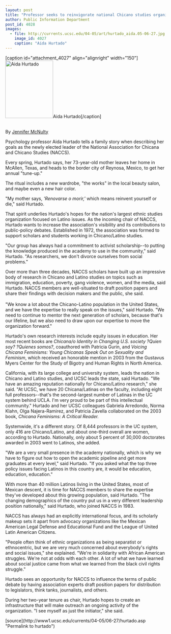 ```yaml
---
layout: post
title: "Professor seeks to reinvigorate national Chicano studies organization"
author: Public Information Department
post_id: 4028
images:
  - file: http://currents.ucsc.edu/04-05/art/hurtado_aida.05-06-27.jpg
    image_id: 4027
    caption: "Aida Hurtado"
---
```


[caption id="attachment_4027" align="alignright" width="150"]<a href="http://localhost/mysite/wp-content/uploads/2005/06/hurtado_aida.05-06-27.jpg"><img class="size-full wp-image-4027" src="http://localhost/mysite/wp-content/uploads/2005/06/hurtado_aida.05-06-27.jpg" alt="Aida Hurtado" width="150" height="180" /></a>Aida Hurtado[/caption]
<a name="content" id="content"></a>
<p>
  <br>
  By <a href="mailto:jmcnulty@ucsc.edu">Jennifer McNulty</a><br>
</p>
<p>
  Psychology professor Aida Hurtado tells a family story when describing her goals as the newly elected leader of the National Association for Chicana and Chicano Studies (NACCS).
</p>
<p>
  Every spring, Hurtado says, her 73-year-old mother leaves her home in McAllen, Texas, and heads to the border city of Reynosa, Mexico, to get her annual "tune-up."
</p>
<p>
  The ritual includes a new wardrobe, "the works" in the local beauty salon, and maybe even a new hair color.
</p>
<p>
  "My mother says, <i>'Renovarse o morir,'</i> which means reinvent yourself or die," said Hurtado.
</p>
<p>
  That spirit underlies Hurtado's hopes for the nation's largest ethnic studies organization focused on Latino issues. As the incoming chair of NACCS, Hurtado wants to increase the association's visibility and its contributions to public-policy debates. Established in 1972, the association was formed to support scholars and students working in Chicano/Latino studies.
</p>
<p>
  "Our group has always had a commitment to activist scholarship--to putting the knowledge produced in the academy to use in the community," said Hurtado. "As researchers, we don't divorce ourselves from social problems."
</p>
<p>
  Over more than three decades, NACCS scholars have built up an impressive body of research in Chicano and Latino studies on topics such as immigration, education, poverty, gang violence, women, and the media, said Hurtado. NACCS members are well-situated to draft position papers and share their findings with decision makers and the public, she said.<br>
  <br>
  "We know a lot about the Chicano-Latino population in the United States, and we have the expertise to really speak on the issues," said Hurtado. "We need to continue to mentor the next generation of scholars, because that's our lifeline, but we also need to draw upon our expertise to move the organization forward."
</p>
<p>
  Hurtado's own research interests include equity issues in education. Her most recent books are <i>Chicana/o Identity in Changing U.S. society ?Quien soy? ?Quienes somos?</i>, coauthored with Patricia Gurin, and <i>Voicing Chicana Feminisms: Young Chicanas Speak Out on Sexuality and Feminism</i>, which received an honorable mention in 2003 from the Gustavus Myers Center for the Study of Bigotry and Human Rights in North America.
</p>
<p>
  California, with its large college and university system, leads the nation in Chicano and Latino studies, and UCSC leads the state, said Hurtado. "We have an amazing reputation nationally for Chicano/Latino research," she said. "At UCSC, we have 20 Chicana/Latinas on the faculty, including eight full professors--that's the second-largest number of Latinas in the UC system behind UCLA. I'm very proud to be part of this intellectual community." Hurtado and her UCSC colleagues Gabriela Arredondo, Norma Klahn, Olga Najera-Ramirez, and Patricia Zavella collaborated on the 2003 book, <i>Chicana Feminisms: A Critical Reader.</i>
</p>
<p>
  Systemwide, it's a different story. Of 8,444 professors in the UC system, only 416 are Chicano/Latino, and about one-third overall are women, according to Hurtado. Nationally, only about 5 percent of 30,000 doctorates awarded in 2003 went to Latinos, she added.
</p>
<p>
  "We are a very small presence in the academy nationally, which is why we have to figure out how to open the academic pipeline and get more graduates at every level," said Hurtado. "If you asked what the top three policy issues facing Latinos in this country are, it would be education, education, education."
</p>
<p>
  With more than 40 million Latinos living in the United States, most of Mexican descent, it is time for NACCS members to share the expertise they've developed about this growing population, said Hurtado. "The changing demographics of the country put us in a very different leadership position nationally," said Hurtado, who joined NACCS in 1983.
</p>
<p>
  NACCS has always had an explicitly international focus, and its scholarly makeup sets it apart from advocacy organizations like the Mexican American Legal Defense and Educational Fund and the League of United Latin American Citizens.
</p>
<p>
  "People often think of ethnic organizations as being separatist or ethnocentric, but we are very much concerned about everybody's rights and social issues," she explained. "We're in solidarity with African American struggles. We're not at odds with each other. A lot of what we have learned about social justice came from what we learned from the black civil rights struggle."
</p>
<p>
  Hurtado sees an opportunity for NACCS to influence the terms of public debate by having association experts draft position papers for distribution to legislators, think tanks, journalists, and others.
</p>
<p>
  During her two-year tenure as chair, Hurtado hopes to create an infrastructure that will make outreach an ongoing activity of the organization. "I see myself as just the initiator," she said.
</p>
<form>
  <input name="t1" size="-1" type="hidden">
</form>



</p>
[source](http://www1.ucsc.edu/currents/04-05/06-27/hurtado.asp "Permalink to hurtado")
